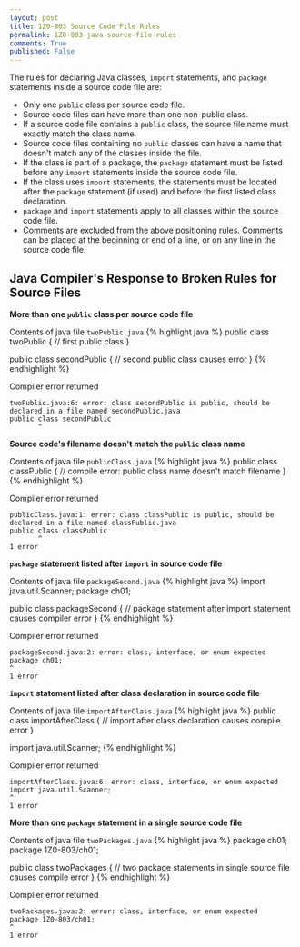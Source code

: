 ```yaml
---
layout: post
title: 1Z0-803 Source Code File Rules 
permalink: 1Z0-803-java-source-file-rules
comments: True
published: False
---
```


The rules for declaring Java classes, <code>import</code> statements, and <code>package</code> statements inside a source code file are:

*  Only one <code>public</code> class per source code file.
*  Source code files can have more than one non-public class.
*  If a source code file contains a <code>public</code> class, the source file name must exactly match the class name.
*  Source code files containing no <code>public</code> classes can have a name that doesn't match any of the classes inside the file. 
*  If the class is part of a package, the <code>package</code> statement must be listed before any <code>import</code> statements inside the source code file.
*  If the class uses <code>import</code> statements, the statements must be located after the <code>package</code> statement (if used) and before the first listed class declaration.
*  <code>package</code> and <code>import</code> statements apply to all classes within the source code file. 
*  Comments are excluded from the above positioning rules. Comments can be placed at the beginning or end of a line, or on any line in the source code file.

## Java Compiler's Response to Broken Rules for Source Files

**More than one <code>public</code> class per source code file**

Contents of java file <code>twoPublic.java</code>
{% highlight java %}
public class twoPublic
{
   // first public class
}

public class secondPublic
{
   // second public class causes error
}
{% endhighlight %}

Compiler error returned

    twoPublic.java:6: error: class secondPublic is public, should be declared in a file named secondPublic.java
    public class secondPublic
           ^
**Source code's filename doesn't match the <code>public</code> class name**

Contents of java file <code>publicClass.java</code>
{% highlight java %}
public class classPublic
{
   // compile error: public class name doesn't match filename
}
{% endhighlight %}

Compiler error returned

    publicClass.java:1: error: class classPublic is public, should be declared in a file named classPublic.java
    public class classPublic
           ^
    1 error

**<code>package</code> statement listed after <code>import</code> in source code file**

Contents of java file <code>packageSecond.java</code>
{% highlight java %}
import java.util.Scanner;
package ch01;

public class packageSecond
{
   // package statement after import statement causes compiler error
}
{% endhighlight %}

Compiler error returned

    packageSecond.java:2: error: class, interface, or enum expected
    package ch01;
    ^
    1 error

**<code>import</code> statement listed after class declaration in source code file**

Contents of java file <code>importAfterClass.java</code>
{% highlight java %}
public class importAfterClass
{
   // import after class declaration causes compile error
}

import java.util.Scanner;
{% endhighlight %}

Compiler error returned

    importAfterClass.java:6: error: class, interface, or enum expected
    import java.util.Scanner;
    ^
    1 error

**More than one <code>package</code> statement in a single source code file**

Contents of java file <code>twoPackages.java</code>
{% highlight java %}
package ch01;
package 1Z0-803/ch01;

public class twoPackages
{
   // two package statements in single source file causes compile error
}
{% endhighlight %}

Compiler error returned

    twoPackages.java:2: error: class, interface, or enum expected
    package 1Z0-803/ch01;
    ^
    1 error
